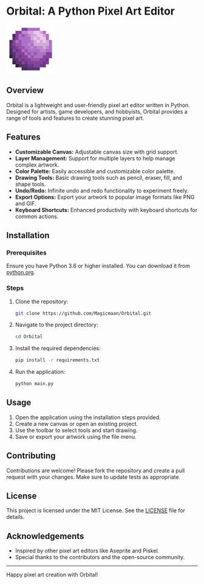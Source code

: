 # Orbital: A Python Pixel Art Editor

![Orbital](https://raw.githubusercontent.com/Magicmaan/Orbital/main/icon_large.png)

## Overview

Orbital is a lightweight and user-friendly pixel art editor written in Python. Designed for artists, game developers, and hobbyists, Orbital provides a range of tools and features to create stunning pixel art.

## Features

- **Customizable Canvas:** Adjustable canvas size with grid support.
- **Layer Management:** Support for multiple layers to help manage complex artwork.
- **Color Palette:** Easily accessible and customizable color palette.
- **Drawing Tools:** Basic drawing tools such as pencil, eraser, fill, and shape tools.
- **Undo/Redo:** Infinite undo and redo functionality to experiment freely.
- **Export Options:** Export your artwork to popular image formats like PNG and GIF.
- **Keyboard Shortcuts:** Enhanced productivity with keyboard shortcuts for common actions.

## Installation

### Prerequisites

Ensure you have Python 3.6 or higher installed. You can download it from [python.org](https://www.python.org/downloads/).

### Steps

1. Clone the repository:
    ```bash
    git clone https://github.com/Magicmaan/Orbital.git
    ```

2. Navigate to the project directory:
    ```bash
    cd Orbital
    ```

3. Install the required dependencies:
    ```bash
    pip install -r requirements.txt
    ```

4. Run the application:
    ```bash
    python main.py
    ```

## Usage

1. Open the application using the installation steps provided.
2. Create a new canvas or open an existing project.
3. Use the toolbar to select tools and start drawing.
4. Save or export your artwork using the file menu.

## Contributing

Contributions are welcome! Please fork the repository and create a pull request with your changes. Make sure to update tests as appropriate.

## License

This project is licensed under the MIT License. See the [LICENSE](LICENSE) file for details.

## Acknowledgements

- Inspired by other pixel art editors like Aseprite and Piskel.
- Special thanks to the contributors and the open-source community.

---

Happy pixel art creation with Orbital!
